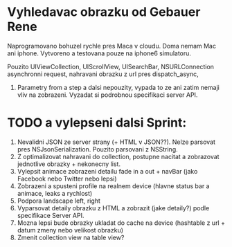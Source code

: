 Vyhledavac obrazku od Gebauer Rene
==================================

Naprogramovano bohuzel rychle pres Maca v cloudu. Doma nemam Mac ani iphone. Vytvoreno a testovana pouze na iphone6 simulatoru. 

Pouzito UIViewCollection, UIScrollView, UISearchBar, NSURLConnection asynchronni request, nahravani obrazku z url pres dispatch_async, 

1. Parametry from a step a dalsi nepouzity, vypada to ze ani zatim nemaji vliv na zobrazeni. Vyzadat si podrobnou specifikaci server API. 

TODO a vylepseni dalsi Sprint:
==============================
1. Nevalidni JSON ze server strany (+ HTML v JSON??). Nelze parsovat pres NSJsonSerialization. Pouzito parsovani z NSString.
2. Z optimalizovat nahravani do collection, postupne nacitat a zobrazovat jednotlive obrazky + nekonecny list.
3. Vylepsit animace zobrazeni detailu fade in a out + navBar (jako Facebook nebo Twitter nebo lepsi)
4. Zobrazeni a spusteni profile na realnem device (hlavne status bar a animace, leaks a rychlost)
5. Podpora landscape left, right
6. Vyparsovat detaily obrazku z HTML a zobrazit (jake detaily?) podle specifikace Server API. 
7. Mozna lepsi bude obrazky ukladat do cache na device (hashtable z url + datum zmeny nebo velikost obrazku)
8. Zmenit collection view na table view? 


